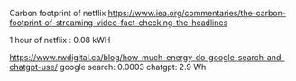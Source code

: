 

Carbon footprint of netflix
https://www.iea.org/commentaries/the-carbon-footprint-of-streaming-video-fact-checking-the-headlines

1 hour of netflix : 0.08 kWH

https://www.rwdigital.ca/blog/how-much-energy-do-google-search-and-chatgpt-use/
google search: 0.0003
chatgpt: 2.9 Wh
